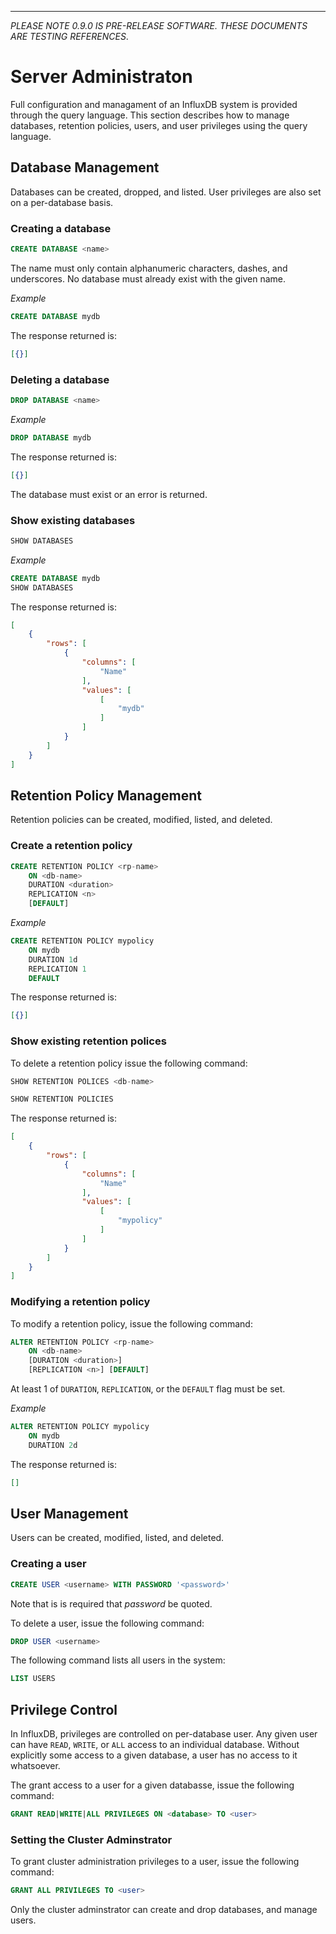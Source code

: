---
_PLEASE NOTE 0.9.0 IS PRE-RELEASE SOFTWARE. THESE DOCUMENTS ARE TESTING REFERENCES_.

# Server Administraton
Full configuration and managament of an InfluxDB system is provided through the query language. This section describes how to manage databases, retention policies, users, and user privileges using the query language.

## Database Management
Databases can be created, dropped, and listed. User privileges are also set on a per-database basis.

### Creating a database
```sql
CREATE DATABASE <name>
```

The name must only contain alphanumeric characters, dashes, and underscores. No database must already exist with the given name.

_Example_

```sql
CREATE DATABASE mydb
```
The response returned is:

```json
[{}]
```

### Deleting a database
```sql
DROP DATABASE <name>
```

_Example_

```sql
DROP DATABASE mydb
```
The response returned is:

```json
[{}]
```

The database must exist or an error is returned.

### Show existing databases
```sql
SHOW DATABASES
```

_Example_

```sql
CREATE DATABASE mydb
SHOW DATABASES
```

The response returned is:

```json
[
    {
        "rows": [
            {
                "columns": [
                    "Name"
                ],
                "values": [
                    [
                        "mydb"
                    ]
                ]
            }
        ]
    }
]
```

## Retention Policy Management
Retention policies can be created, modified, listed, and deleted.

### Create a retention policy
```sql
CREATE RETENTION POLICY <rp-name>
    ON <db-name>
    DURATION <duration>
    REPLICATION <n>
    [DEFAULT]
```

_Example_

```sql
CREATE RETENTION POLICY mypolicy
    ON mydb
    DURATION 1d
    REPLICATION 1
    DEFAULT
```
The response returned is:

```json
[{}]
```

### Show existing retention polices
To delete a retention policy issue the following command:
```sql
SHOW RETENTION POLICES <db-name>
```

```sql
SHOW RETENTION POLICIES
```

The response returned is:

```json
[
    {
        "rows": [
            {
                "columns": [
                    "Name"
                ],
                "values": [
                    [
                        "mypolicy"
                    ]
                ]
            }
        ]
    }
]
```

### Modifying a retention policy
To modify a retention policy, issue the following command:

```sql
ALTER RETENTION POLICY <rp-name>
    ON <db-name>
    [DURATION <duration>]
    [REPLICATION <n>] [DEFAULT]
```

At least 1 of `DURATION`, `REPLICATION`, or the `DEFAULT` flag must be set.

_Example_

```sql
ALTER RETENTION POLICY mypolicy
    ON mydb
    DURATION 2d
```

The response returned is:

```json
[]
```

## User Management
Users can be created, modified, listed, and deleted.


### Creating a user
```sql
CREATE USER <username> WITH PASSWORD '<password>'
```
Note that is is required that _password_ be quoted.

To delete a user, issue the following command:

```sql
DROP USER <username>
```

The following command lists all users in the system:

```sql
LIST USERS
```

## Privilege Control
In InfluxDB, privileges are controlled on per-database user. Any given user can have `READ`, `WRITE`, or `ALL` access to an individual database. Without explicitly some access to a given database, a user has no access to it whatsoever.

The grant access to a user for a given databasse, issue the following command:

```sql
GRANT READ|WRITE|ALL PRIVILEGES ON <database> TO <user>
```

### Setting the Cluster Adminstrator
To grant cluster administration privileges to a user, issue the following command:

```sql
GRANT ALL PRIVILEGES TO <user>
```

Only the cluster adminstrator can create and drop databases, and manage users.
